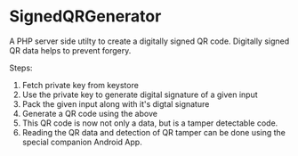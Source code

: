 # SignedQRGenerator
A PHP server side utilty to create a digitally signed QR code. Digitally signed QR data helps to prevent forgery.

Steps:
1. Fetch private key from keystore
2. Use the private key to generate digital signature of a given input
3. Pack the given input along with it's digtal signature
4. Generate a QR code using the above
5. This QR code is now not only a data, but is a tamper detectable code.
6. Reading the QR data and detection of QR tamper can be done using the special companion Android App.


